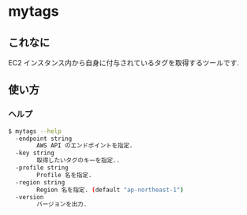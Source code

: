 # mytags

## これなに

EC2 インスタンス内から自身に付与されているタグを取得するツールです.

## 使い方

### ヘルプ

```sh
$ mytags --help
  -endpoint string
        AWS API のエンドポイントを指定.
  -key string
        取得したいタグのキーを指定..
  -profile string
        Profile 名を指定.
  -region string
        Region 名を指定. (default "ap-northeast-1")
  -version
        バージョンを出力.
```
